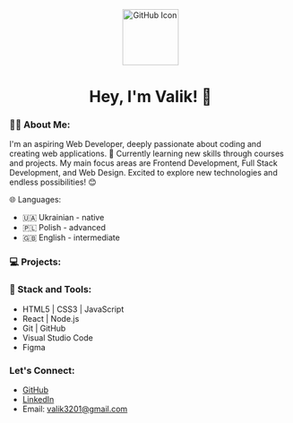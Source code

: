 <div align="center">
  
<picture>
  <source media="(prefers-color-scheme: dark)" srcset="https://spng.pngfind.com/pngs/s/176-1766942_our-github-repos-are-here-github-icon-hd.png">
  <source media="(prefers-color-scheme: light)" srcset="https://simpleicons.org/icons/github.svg">
  <img alt="GitHub Icon" src="https://simpleicons.org/icons/github.svg" width="100">
</picture>

  <h1>
    Hey, I'm Valik! 👋
  </h1>
</div>

### 👨‍💻 About Me:
I'm an aspiring Web Developer, deeply passionate about coding and creating web applications. 🚀 Currently learning new skills through courses and projects. My main focus areas are Frontend Development, Full Stack Development, and Web Design. Excited to explore new technologies and endless possibilities! 😊

🌐 Languages: 
- 🇺🇦 Ukrainian - native 
- 🇵🇱 Polish - advanced
- 🇬🇧 English - intermediate

### 💻 Projects:
<!-- TO DO: add projcets later -->

### 🧩 Stack and Tools:
- HTML5 | CSS3 | JavaScript
- React | Node.js
- Git | GitHub
- Visual Studio Code
- Figma
  
<!--  ### GitHub Stats:
![Valik's GitHub Stats](https://github-readme-stats.vercel.app/api?username=Valik3201&show_icons=true&count_private=true&hide_border=true) -->

### Let's Connect:
- [GitHub](https://github.com/Valik3201)
- [LinkedIn](https://www.linkedin.com/in/valentynchernetskyi/)
- Email: valik3201@gmail.com

